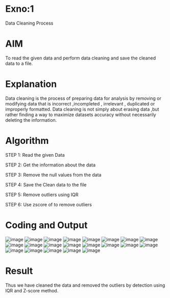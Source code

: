 # Exno:1
Data Cleaning Process

# AIM
To read the given data and perform data cleaning and save the cleaned data to a file.

# Explanation
Data cleaning is the process of preparing data for analysis by removing or modifying data that is incorrect ,incompleted , irrelevant , duplicated or improperly formatted. Data cleaning is not simply about erasing data ,but rather finding a way to maximize datasets accuracy without necessarily deleting the information.

# Algorithm
STEP 1: Read the given Data

STEP 2: Get the information about the data

STEP 3: Remove the null values from the data

STEP 4: Save the Clean data to the file

STEP 5: Remove outliers using IQR

STEP 6: Use zscore of to remove outliers

# Coding and Output
![image](https://github.com/user-attachments/assets/8b273a1f-f6ec-40b0-bb44-ebcdfde652ad)
![image](https://github.com/user-attachments/assets/9f2f1d6b-9eb6-498b-ac07-98a7d3f24a9e)
![image](https://github.com/user-attachments/assets/e2b273fb-cb3d-4716-b4f1-b24546f998a1)
![image](https://github.com/user-attachments/assets/9d9dcb2a-0334-4a9e-97ad-f9e0c535109d)
![image](https://github.com/user-attachments/assets/00e6630d-770f-4065-825b-1ebdf8647a93)
![image](https://github.com/user-attachments/assets/81fe9405-e09a-41ca-9462-f55849298f4e)
![image](https://github.com/user-attachments/assets/d54aa734-8ee9-4c08-9871-fe6efc65b5cc)
![image](https://github.com/user-attachments/assets/45cbdf51-0912-4054-93f6-1a746913600a)
![image](https://github.com/user-attachments/assets/535ed5b1-dc02-4479-8598-d11ef35ce019)
![image](https://github.com/user-attachments/assets/a5d67768-72fd-42c6-83fa-2cf74c4c4b42)
![image](https://github.com/user-attachments/assets/8b37e8d9-c11c-4b46-8502-72fecb4bdd29)
![image](https://github.com/user-attachments/assets/e618b359-6ff4-4f2b-96a8-b650555fc649)
![image](https://github.com/user-attachments/assets/94ce0ee1-bb4c-4e46-9b4d-22792ae738b3)
![image](https://github.com/user-attachments/assets/da770a3f-ecbe-4f67-b20b-7ea3f07bb779)
![image](https://github.com/user-attachments/assets/3db2a843-8c65-417d-920d-9fb5f0610dac)
![image](https://github.com/user-attachments/assets/40f2b60a-de0c-47ce-b2f4-88d38431e9d6)
![image](https://github.com/user-attachments/assets/55e93538-4fa5-4a50-bdef-fc255eaed21e)
![image](https://github.com/user-attachments/assets/17353b4d-2382-451b-914f-dddaf6135ba8)
![image](https://github.com/user-attachments/assets/2080a8ec-2f7c-4ea4-bd38-f9038f3fefff)
![image](https://github.com/user-attachments/assets/cade42fc-2236-4281-b65c-f7b0c0867ed1)
![image](https://github.com/user-attachments/assets/7025d46c-f7fd-4c2b-aa18-4571021ec233)


# Result
Thus we have cleaned the data and removed the outliers by detection using IQR and Z-score method.

